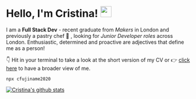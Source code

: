 # Hello, I'm Cristina! <img src="https://raw.githubusercontent.com/MartinHeinz/MartinHeinz/master/wave.gif" width="30px">


I am a **Full Stack Dev** - recent graduate from _Makers_ in London and previously a pastry chef  :cake: , looking for _Junior Developer roles_ across London. Enthusiastic, determined and proactive are adjectives that define me as a person!

👇 Hit in your terminal to take a look at the short version of my CV or 👉  [click here](https://github.com/cfujiname/CV "click here") to have a broader view of me.

```
npx cfujiname2020
```


[![Cristina's github stats](https://github-readme-stats.vercel.app/api?username=cfujiname)](https://github.com/cfujiname/github-readme-stats)

